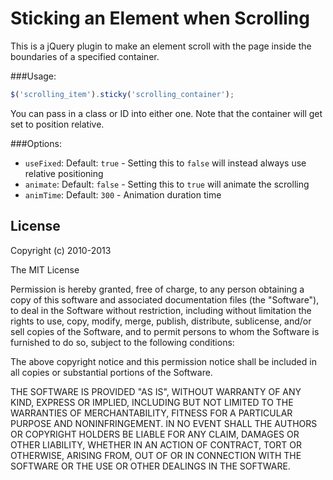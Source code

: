 Sticking an Element when Scrolling
=======================

This is a jQuery plugin to make an element scroll with the page inside the boundaries of a specified container.

###Usage:

```javascript
$('scrolling_item').sticky('scrolling_container');
```

You can pass in a class or ID into either one. Note that the container will get set to position relative.

###Options:

* `useFixed`: Default: `true` - Setting this to `false` will instead always use relative positioning
* `animate`: Default: `false` - Setting this to `true` will animate the scrolling
* `animTime`: Default: `300` - Animation duration time

## License

Copyright (c) 2010-2013

The MIT License

Permission is hereby granted, free of charge, to any person obtaining a copy of this software and associated documentation files (the "Software"), to deal in the Software without restriction, including without limitation the rights to use, copy, modify, merge, publish, distribute, sublicense, and/or sell copies of the Software, and to permit persons to whom the Software is furnished to do so, subject to the following conditions:

The above copyright notice and this permission notice shall be included in all copies or substantial portions of the Software.

THE SOFTWARE IS PROVIDED "AS IS", WITHOUT WARRANTY OF ANY KIND, EXPRESS OR IMPLIED, INCLUDING BUT NOT LIMITED TO THE WARRANTIES OF MERCHANTABILITY, FITNESS FOR A PARTICULAR PURPOSE AND NONINFRINGEMENT. IN NO EVENT SHALL THE AUTHORS OR COPYRIGHT HOLDERS BE LIABLE FOR ANY CLAIM, DAMAGES OR OTHER LIABILITY, WHETHER IN AN ACTION OF CONTRACT, TORT OR OTHERWISE, ARISING FROM, OUT OF OR IN CONNECTION WITH THE SOFTWARE OR THE USE OR OTHER DEALINGS IN THE SOFTWARE.
